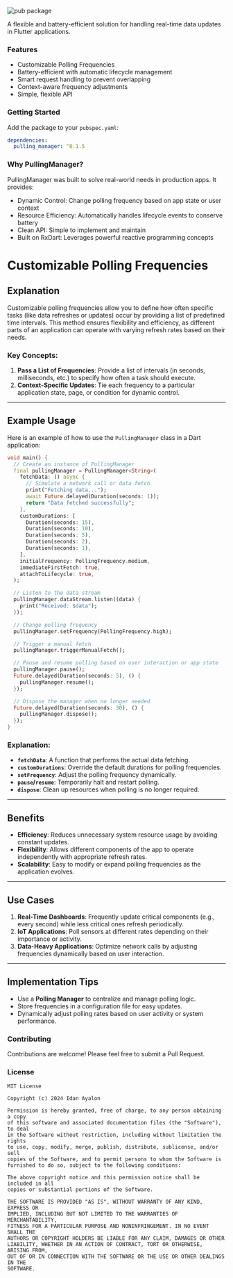 ![pub package](https://img.shields.io/badge/version-0.1.5-blue)

A flexible and battery-efficient solution for handling real-time data updates in Flutter applications.

### Features

- Customizable Polling Frequencies
- Battery-efficient with automatic lifecycle management
- Smart request handling to prevent overlapping
- Context-aware frequency adjustments
- Simple, flexible API

### Getting Started

Add the package to your `pubspec.yaml`:

```yaml
dependencies:
  pulling_manager: ^0.1.5
```
 

### Why PullingManager?

PullingManager was built to solve real-world needs in production apps. It provides:

- Dynamic Control: Change polling frequency based on app state or user context
- Resource Efficiency: Automatically handles lifecycle events to conserve battery
- Clean API: Simple to implement and maintain
- Built on RxDart: Leverages powerful reactive programming concepts

# Customizable Polling Frequencies

## Explanation

Customizable polling frequencies allow you to define how often specific tasks (like data refreshes or updates) occur by providing a list of predefined time intervals. This method ensures flexibility and efficiency, as different parts of an application can operate with varying refresh rates based on their needs.

### Key Concepts:

1. **Pass a List of Frequencies**: Provide a list of intervals (in seconds, milliseconds, etc.) to specify how often a task should execute.
2. **Context-Specific Updates**: Tie each frequency to a particular application state, page, or condition for dynamic control.

---

## Example Usage

Here is an example of how to use the `PullingManager` class in a Dart application:

```dart
void main() {
  // Create an instance of PullingManager
  final pullingManager = PullingManager<String>(
    fetchData: () async {
      // Simulate a network call or data fetch
      print("Fetching data...");
      await Future.delayed(Duration(seconds: 1));
      return "Data fetched successfully";
    },
    customDurations: [
      Duration(seconds: 15),  
      Duration(seconds: 10),  
      Duration(seconds: 5),   
      Duration(seconds: 2),   
      Duration(seconds: 1),  
    ],
    initialFrequency: PollingFrequency.medium,
    immediateFirstFetch: true,
    attachToLifecycle: true,
  );

  // Listen to the data stream
  pullingManager.dataStream.listen((data) {
    print("Received: $data");
  });

  // Change polling frequency
  pullingManager.setFrequency(PollingFrequency.high);

  // Trigger a manual fetch
  pullingManager.triggerManualFetch();

  // Pause and resume polling based on user interaction or app state
  pullingManager.pause();
  Future.delayed(Duration(seconds: 5), () {
    pullingManager.resume();
  });

  // Dispose the manager when no longer needed
  Future.delayed(Duration(seconds: 30), () {
    pullingManager.dispose();
  });
}
```

### Explanation:

- **`fetchData`**: A function that performs the actual data fetching.
- **`customDurations`**: Override the default durations for polling frequencies.
- **`setFrequency`**: Adjust the polling frequency dynamically.
- **`pause`/`resume`**: Temporarily halt and restart polling.
- **`dispose`**: Clean up resources when polling is no longer required.

---

## Benefits

- **Efficiency**: Reduces unnecessary system resource usage by avoiding constant updates.
- **Flexibility**: Allows different components of the app to operate independently with appropriate refresh rates.
- **Scalability**: Easy to modify or expand polling frequencies as the application evolves.

---

## Use Cases

1. **Real-Time Dashboards**: Frequently update critical components (e.g., every second) while less critical ones refresh periodically.
2. **IoT Applications**: Poll sensors at different rates depending on their importance or activity.
3. **Data-Heavy Applications**: Optimize network calls by adjusting frequencies dynamically based on user interaction.

---

## Implementation Tips

- Use a **Polling Manager** to centralize and manage polling logic.
- Store frequencies in a configuration file for easy updates.
- Dynamically adjust polling rates based on user activity or system performance.

### Contributing

Contributions are welcome! Please feel free to submit a Pull Request.

### License

```
MIT License

Copyright (c) 2024 Idan Ayalon

Permission is hereby granted, free of charge, to any person obtaining a copy
of this software and associated documentation files (the "Software"), to deal
in the Software without restriction, including without limitation the rights
to use, copy, modify, merge, publish, distribute, sublicense, and/or sell
copies of the Software, and to permit persons to whom the Software is
furnished to do so, subject to the following conditions:

The above copyright notice and this permission notice shall be included in all
copies or substantial portions of the Software.

THE SOFTWARE IS PROVIDED "AS IS", WITHOUT WARRANTY OF ANY KIND, EXPRESS OR
IMPLIED, INCLUDING BUT NOT LIMITED TO THE WARRANTIES OF MERCHANTABILITY,
FITNESS FOR A PARTICULAR PURPOSE AND NONINFRINGEMENT. IN NO EVENT SHALL THE
AUTHORS OR COPYRIGHT HOLDERS BE LIABLE FOR ANY CLAIM, DAMAGES OR OTHER
LIABILITY, WHETHER IN AN ACTION OF CONTRACT, TORT OR OTHERWISE, ARISING FROM,
OUT OF OR IN CONNECTION WITH THE SOFTWARE OR THE USE OR OTHER DEALINGS IN THE
SOFTWARE.
```

